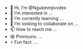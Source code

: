 - 👋 Hi, I’m @Ngukmmjivvdes
- 👀 I’m interested in ...
- 🌱 I’m currently learning ...
- 💞️ I’m looking to collaborate on ...
- 📫 How to reach me ...
- 😄 Pronouns: ...
- ⚡ Fun fact: ...

<!---
Ngukmmjivvdes/Ngukmmjivvdes is a ✨ special ✨ repository because its `README.md` (this file) appears on your GitHub profile.
You can click the Preview link to take a look at your changes.
--->
